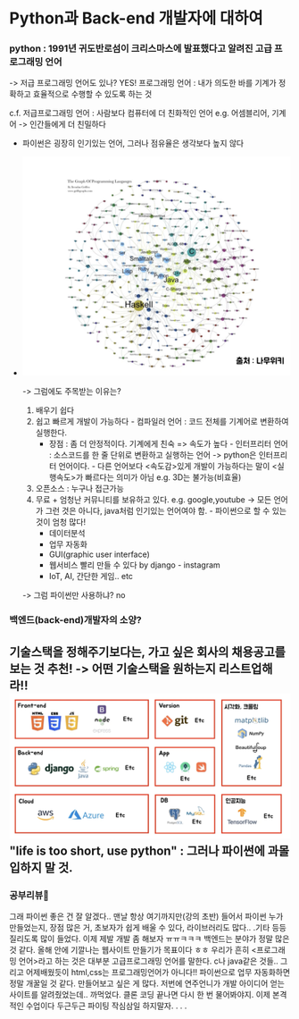 # Python과 Back-end 개발자에 대하여
### python : 1991년 귀도반로섬이 크리스마스에 발표했다고 알려진 고급 프로그래밍 언어

 -> 저급 프로그래밍 언어도 있나? YES!
프로그래밍 언어 : 내가 의도한 바를 기계가 정확하고 효율적으로 수행할 수 있도록 하는 것

c.f. 저급프로그래밍 언어 : 사람보다 컴퓨터에 더 친화적인 언어 e.g. 어셈블리어, 기계어 -> 인간들에게 더 친밀하다
- 파이썬은 굉장히 인기있는 언어, 그러나 점유율은 생각보다 높지 않다
- ![pic1](./img/스크린샷0712_1.png)

  -> 그럼에도 주목받는 이유는?
    1. 배우기 쉽다
    2. 쉽고 빠르게 개발이 가능하다
      - 컴파일러 언어 : 코드 전체를 기계어로 변환하여 실행한다.
       - 장점 : 좀 더 안정적이다. 기계에게 친숙 => 속도가 높다
      - 인터프리터 언어 : 소스코드를 한 줄 단위로 변환하고 실행하는 언어 -> python은 인터프리터 언어이다.
      - 다른 언어보다 <속도감>있게 개발이 가능하다는 말이 <실행속도>가 빠르다는 의미가 아님 e.g. 3D는 불가능(비효율)
    3. 오픈소스 : 누구나 접근가능
    4. 무료 + 엄청난 커뮤니티를 보유하고 있다. e.g. google,youtube -> 모든 언어가 그런 것은 아니다, java처럼 인기있는 언어여야 함.
      - 파이썬으로 할 수 있는 것이 엄청 많다! 
       - 데이터분석
       - 업무 자동화
       - GUI(graphic user interface)
       - 웹서비스 빨리 만들 수 있다 by django - instagram
       - IoT, AI, 간단한 게임.. etc


    -> 그럼 파이썬만 사용하냐? no 
    
### 백엔드(back-end)개발자의 소양? 
기술스택을 정해주기보다는, 가고 싶은 회사의 채용공고를 보는 것 추천! -> 어떤 기술스택을 원하는지 리스트업해라!!
![pic1](./img/스크린샷0712_2.png)
"life is too short, use python" : 그러나 파이썬에 과몰입하지 말 것.
---- 
### 공부리뷰🐥
그래 파이썬 좋은 건 잘 알겠다.. 맨날 항상 여기까지만(강의 초반) 들어서 파이썬 누가 만들었는지, 장점 많은 거, 초보자가 쉽게 배울 수 있다, 라이브러리도 많다.. .기타 등등 질리도록 많이 들었다. 이제 제발 개발 좀 해보자 ㅠㅠㅋㅋㅋ 백엔드는 분야가 정말 많은 것 같다. 올해 안에 기깔나는 웹사이트 만들기가 목표이다 ㅎㅎ 우리가 흔히 <프로그래밍 언어>라고 하는 것은 대부분 고급프로그래밍 언어를 말한다. c나 java같은 것들.. 그리고 어제배웠듯이 html,css는 프로그래밍언어가 아니다!! 파이썬으로 업무 자동화하면 정말 개꿀일 것 같다. 만들어보고 싶은 게 많다. 저번에 연주언니가 개발 아이디어 얻는 사이트를 알려줬었는데.. 까먹었다. 클론 코딩 끝나면 다시 한 번 물어봐야지. 이제 본격적인 수업이다 두근두근 파이팅 작심삼일 하지말자.  . . . 
   
       
